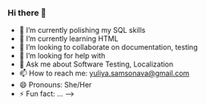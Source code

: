 ### Hi there 👋

- 🔭 I’m currently polishing my SQL skills
- 🌱 I’m currently learning HTML
- 👯 I’m looking to collaborate on documentation, testing
- 🤔 I’m looking for help with 
- 💬 Ask me about Software Testing, Localization
- 📫 How to reach me: yuliya.samsonava@gmail.com
- 😄 Pronouns: She/Her
- ⚡ Fun fact: ...
-->
